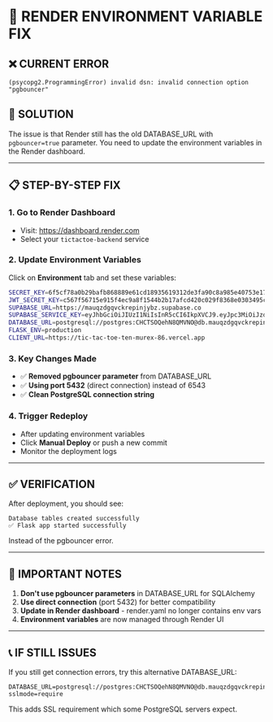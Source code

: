 # 🔧 RENDER ENVIRONMENT VARIABLE FIX

## ❌ CURRENT ERROR
```
(psycopg2.ProgrammingError) invalid dsn: invalid connection option "pgbouncer"
```

## 🎯 SOLUTION

The issue is that Render still has the old DATABASE_URL with `pgbouncer=true` parameter. You need to update the environment variables in the Render dashboard.

---

## 📋 STEP-BY-STEP FIX

### 1. Go to Render Dashboard
- Visit: https://dashboard.render.com
- Select your `tictactoe-backend` service

### 2. Update Environment Variables
Click on **Environment** tab and set these variables:

```bash
SECRET_KEY=6f5cf78a0b29bafb868889e61cd18935619312de3fa90c8a985e40753e1730a9
JWT_SECRET_KEY=c567f56715e915f4ec9a8f1544b2b17afcd420c029f8368e0303495c0e2ca177
SUPABASE_URL=https://mauqzdgqvckrepinjybz.supabase.co
SUPABASE_SERVICE_KEY=eyJhbGciOiJIUzI1NiIsInR5cCI6IkpXVCJ9.eyJpc3MiOiJzdXBhYmFzZSIsInJlZiI6Im1hdXF6ZGdxdmNrcmVwaW5qeWJ6Iiwicm9sZSI6InNlcnZpY2Vfcm9sZSIsImlhdCI6MTc0ODg4NjUyMCwiZXhwIjoyMDY0NDYyNTIwfQ.VWqomYXkBiVZQfxuoKMkcpZfllDkhvGLzcrDz1FZDpk
DATABASE_URL=postgresql://postgres:CHCTSOQehN8QMVNO@db.mauqzdgqvckrepinjybz.supabase.co:5432/postgres
FLASK_ENV=production
CLIENT_URL=https://tic-tac-toe-ten-murex-86.vercel.app
```

### 3. Key Changes Made
- ✅ **Removed pgbouncer parameter** from DATABASE_URL
- ✅ **Using port 5432** (direct connection) instead of 6543
- ✅ **Clean PostgreSQL connection string**

### 4. Trigger Redeploy
- After updating environment variables
- Click **Manual Deploy** or push a new commit
- Monitor the deployment logs

---

## ✅ VERIFICATION

After deployment, you should see:
```
Database tables created successfully
✅ Flask app started successfully
```

Instead of the pgbouncer error.

---

## 🚨 IMPORTANT NOTES

1. **Don't use pgbouncer parameters** in DATABASE_URL for SQLAlchemy
2. **Use direct connection** (port 5432) for better compatibility
3. **Update in Render dashboard** - render.yaml no longer contains env vars
4. **Environment variables** are now managed through Render UI

---

## 📞 IF STILL ISSUES

If you still get connection errors, try this alternative DATABASE_URL:
```
DATABASE_URL=postgresql://postgres:CHCTSOQehN8QMVNO@db.mauqzdgqvckrepinjybz.supabase.co:5432/postgres?sslmode=require
```

This adds SSL requirement which some PostgreSQL servers expect.
